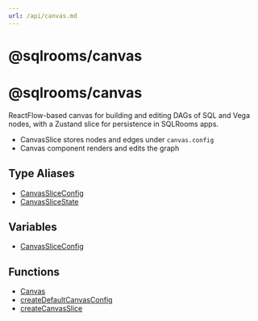 ```yaml
---
url: /api/canvas.md
---
```

# @sqlrooms/canvas

# @sqlrooms/canvas

ReactFlow-based canvas for building and editing DAGs of SQL and Vega nodes, with a Zustand slice for persistence in SQLRooms apps.

* CanvasSlice stores nodes and edges under `canvas.config`
* Canvas component renders and edits the graph

## Type Aliases

* [CanvasSliceConfig](type-aliases/CanvasSliceConfig.md)
* [CanvasSliceState](type-aliases/CanvasSliceState.md)

## Variables

* [CanvasSliceConfig](variables/CanvasSliceConfig.md)

## Functions

* [Canvas](functions/Canvas.md)
* [createDefaultCanvasConfig](functions/createDefaultCanvasConfig.md)
* [createCanvasSlice](functions/createCanvasSlice.md)
